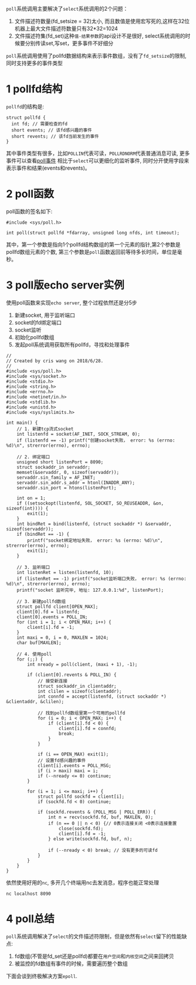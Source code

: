 `poll`系统调用主要解决了`select`系统调用的2个问题：

1. 文件描述符数量(fd_setsize = 32)太小, 而且数值是使用宏写死的,这样在32位机器上最大文件描述符数量只有32*32=1024
2. 文件描述符集(fd_set)这种`值-结果参数`的api设计不是很好, select系统调用的时候要分别传读set,写set，更多事件不好细分

`poll`系统调用使用了pollfd数据结构来表示事件数组，没有了`fd_setsize`的限制,同时支持更多的事件类型

# 1  pollfd结构

`pollfd`的结构是:

```
struct pollfd {
  int fd; // 需要检查的fd
  short events; // 该fd感兴趣的事件
  short revents; // 该fd当前发生的事件
}
```

其中事件类型有很多，比如`POLLIN`代表可读，`POLLRDNORM`代表普通消息可读,
更多事件可以查看[poll事件](http://man7.org/linux/man-pages/man2/poll.2.html)
相比于`select`可以更细化的监听事件, 同时分开使用字段来表示事件和结果(events和revents)。

# 2  poll函数

poll函数的签名如下:

```
#include <sys/poll.h>

int poll(struct pollfd *fdarray, unsigned long nfds, int timeout);
```

其中，第一个参数是指向1个pollfd结构数组的第一个元素的指针,第2个参数是pollfd数组元素的个数,
第三个参数是`poll`函数返回前等待多长时间，单位是毫秒。

# 3  poll版echo server实例

使用poll函数来实现`echo server`, 整个过程依然还是分5步

1. 新建socket, 用于监听端口
2. socket的fd绑定端口
3. socket监听
4. 初始化pollfd数组
5. 发起poll系统调用获取所有pollfd，寻找和处理事件

```
//
// Created by cris wang on 2018/6/28.
//
#include <sys/poll.h>
#include <sys/socket.h>
#include <stdio.h>
#include <string.h>
#include <errno.h>
#include <netinet/in.h>
#include <stdlib.h>
#include <unistd.h>
#include <sys/syslimits.h>

int main() {
    // 1. 新建tcp流式socket
    int listenfd = socket(AF_INET, SOCK_STREAM, 0);
    if (listenfd == -1) printf("创建socket失败， error: %s (errno: %d)\n", strerror(errno), errno);

    // 2. 绑定端口
    unsigned short listenPort = 8090;
    struct sockaddr_in servaddr;
    memset(&servaddr, 0, sizeof(servaddr));
    servaddr.sin_family = AF_INET;
    servaddr.sin_addr.s_addr = htonl(INADDR_ANY);
    servaddr.sin_port = htons(listenPort);

    int on = 1;
    if ((setsockopt(listenfd, SOL_SOCKET, SO_REUSEADDR, &on, sizeof(int)))) {
        exit(1);
    }
    int bindRet = bind(listenfd, (struct sockaddr *) &servaddr, sizeof(servaddr));
    if (bindRet == -1) {
        printf("socket绑定地址失败， error: %s (errno: %d)\n", strerror(errno), errno);
        exit(1);
    }

    // 3. 监听端口
    int listenRet = listen(listenfd, 10);
    if (listenRet == -1) printf("socket监听端口失败， error: %s (errno: %d)\n", strerror(errno), errno);
    printf("socket 监听完毕, 地址: 127.0.0.1:%d", listenPort);

    // 3. 新建pollfd数组
    struct pollfd client[OPEN_MAX];
    client[0].fd = listenfd;
    client[0].events = POLL_IN;
    for (int i = 1; i < OPEN_MAX; i++) {
        client[i].fd = -1;
    }
    int maxi = 0, i = 0, MAXLEN = 1024;
    char buf[MAXLEN];

    // 4. 使用poll
    for (;;) {
        int nready = poll(client, (maxi + 1), -1);

        if (client[0].revents & POLL_IN) {
            // 接受新连接
            struct sockaddr_in clientaddr;
            int clilen = sizeof(clientaddr);
            int connfd = accept(listenfd, (struct sockaddr *) &clientaddr, &clilen);

            // 找到pollfd数组里第一个可用的pollfd
            for (i = 0; i < OPEN_MAX; i++) {
                if (client[i].fd < 0) {
                    client[i].fd = connfd;
                    break;
                }
            }

            if (i == OPEN_MAX) exit(1);
            // 设置fd感兴趣的事件
            client[i].events = POLL_MSG;
            if (i > maxi) maxi = i;
            if (--nready <= 0) continue;
        }

        for (i = 1; i <= maxi; i++) {
            struct pollfd sockfd = client[i];
            if (sockfd.fd < 0) continue;

            if (sockfd.revents & (POLL_MSG | POLL_ERR)) {
                int n = recv(sockfd.fd, buf, MAXLEN, 0);
                if (n == 0 || n < 0) {// 0表示连接关闭 <0表示连接重置
                    close(sockfd.fd);
                    client[i].fd = -1;
                } else write(sockfd.fd, buf, n);

                if (--nready < 0) break; // 没有更多的可读fd
            }
        }
    }
}
```

依然使用好用的`nc`, 多开几个终端用nc去发消息，程序也能正常处理

```
nc localhost 8090
```

# 4 poll总结

`poll`系统调用解决了`select`的文件描述符限制，但是依然有`select`留下的性能缺点:

1. fd数组(不管是fd_set还是pollfd)都要在`用户空间`和`内核空间`之间来回拷贝
2. 被监控的fd数组有事件的时候，需要遍历整个数组

下面会谈到终极解决方案`epoll`.